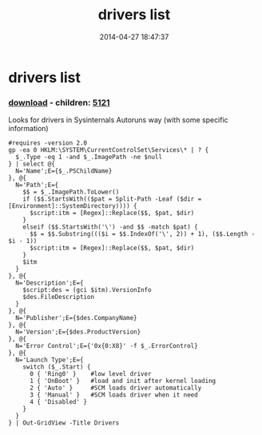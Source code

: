 ﻿---
pid:            5120
poster:         greg zakharov
title:          drivers list
date:           2014-04-27 18:47:37
format:         posh
parent:         0
parent:         0
children:       5121
---

# drivers list

### [download](5120.ps1) - children: [5121](5121.md)

Looks for drivers in Sysinternals Autoruns way (with some specific information)

```posh
#requires -version 2.0
gp -ea 0 HKLM:\SYSTEM\CurrentControlSet\Services\* | ? {
  $_.Type -eq 1 -and $_.ImagePath -ne $null
} | select @{
  N='Name';E={$_.PSChildName}
}, @{
  N='Path';E={
    $$ = $_.ImagePath.ToLower()
    if ($$.StartsWith(($pat = Split-Path -Leaf ($dir = [Environment]::SystemDirectory)))) {
      $script:itm = [Regex]::Replace($$, $pat, $dir)
    }
    elseif ($$.StartsWith('\') -and $$ -match $pat) {
      $$ = $$.Substring((($i = $$.IndexOf('\', 2)) + 1), ($$.Length - $i - 1))
      $script:itm = [Regex]::Replace($$, $pat, $dir)
    }
    $itm
  }
}, @{
  N='Description';E={
    $script:des = (gci $itm).VersionInfo
    $des.FileDescription
  }
}, @{
  N='Publisher';E={$des.CompanyName}
}, @{
  N='Version';E={$des.ProductVersion}
}, @{
  N='Error Control';E={'0x{0:X8}' -f $_.ErrorControl}
}, @{
  N='Launch Type';E={
    switch ($_.Start) {
      0 { 'Ring0' }    #low level driver
      1 { 'OnBoot' }   #load and init after kernel loading
      2 { 'Auto' }     #SCM loads driver automatically
      3 { 'Manual' }   #SCM loads driver when it need
      4 { 'Disabled' }
    }
  }
} | Out-GridView -Title Drivers
```

